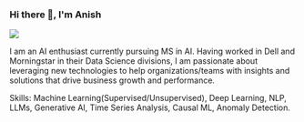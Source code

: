 ### Hi there 👋, I'm Anish
![]([https://github.com/anish-jadhav/anish-jadhav/blob/main/banner.png?raw=true](https://github.com/anish-jadhav/anish-jadhav/blob/main/banner.jpg?raw=true))

I am an AI enthusiast currently pursuing MS in AI. Having worked in Dell and Morningstar in their Data Science divisions, I am passionate about leveraging new technologies to help organizations/teams with insights and solutions that drive business growth and performance.

Skills: Machine Learning(Supervised/Unsupervised), Deep Learning, NLP, LLMs, Generative AI, Time Series Analysis, Causal ML, Anomaly Detection.
